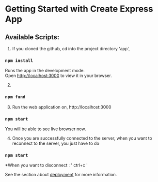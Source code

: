 # Getting Started with Create Express App



## Available Scripts: 
1. If you cloned the github, 
cd into the project directory 'app',

### `npm install`

Runs the app in the development mode.\
Open [http://localhost:3000](http://localhost:3000) to view it in your browser.

2.

### `npm fund`

3. Run the web application on,
 http://localhost:3000

### `npm start`

 You will be able to see live browser now.

4. Once you are  successfully connected to the server,
when you want to reconnect to the server, you just have to do 
### `npm start`

*When you want to disconnect : ' ctrl+c '



See the section about [deployment](https://facebook.github.io/create-react-app/docs/deployment) for more information.


